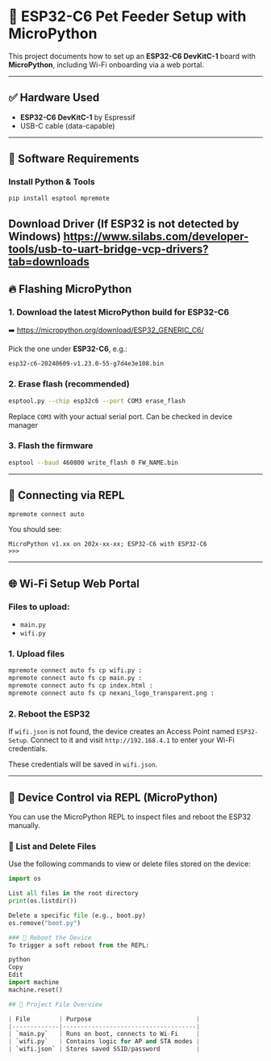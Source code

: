 # 🐾 ESP32-C6 Pet Feeder Setup with MicroPython

This project documents how to set up an **ESP32-C6 DevKitC-1** board with **MicroPython**, including Wi-Fi onboarding via a web portal.

---

## ✅ Hardware Used

- **ESP32-C6 DevKitC-1** by Espressif
- USB-C cable (data-capable)

---

## 🧰 Software Requirements

### Install Python & Tools

```bash
pip install esptool mpremote
```
Download Driver (If ESP32 is not detected by Windows)
https://www.silabs.com/developer-tools/usb-to-uart-bridge-vcp-drivers?tab=downloads
---

## 🔥 Flashing MicroPython

### 1. Download the latest MicroPython build for ESP32-C6

➡️ https://micropython.org/download/ESP32_GENERIC_C6/

Pick the one under **ESP32-C6**, e.g.:
```
esp32-c6-20240609-v1.23.0-55-g7d4e3e108.bin
```

### 2. Erase flash (recommended)

```bash
esptool.py --chip esp32c6 --port COM3 erase_flash
```

Replace `COM3` with your actual serial port. Can be checked in device manager

### 3. Flash the firmware

```bash
esptool --baud 460800 write_flash 0 FW_NAME.bin 
```

---

## 🚀 Connecting via REPL

```bash
mpremote connect auto
```

You should see:
```
MicroPython v1.xx on 202x-xx-xx; ESP32-C6 with ESP32-C6
>>>
```

---

## 🌐 Wi-Fi Setup Web Portal

### Files to upload:

- `main.py`
- `wifi.py`

### 1. Upload files

```bash
mpremote connect auto fs cp wifi.py :
mpremote connect auto fs cp main.py :
mpremote connect auto fs cp index.html :
mpremote connect auto fs cp nexani_logo_transparent.png :
```

### 2. Reboot the ESP32

If `wifi.json` is not found, the device creates an Access Point named `ESP32-Setup`. Connect to it and visit `http://192.168.4.1` to enter your Wi-Fi credentials.

These credentials will be saved in `wifi.json`.

---

## 🧪 Device Control via REPL (MicroPython)

You can use the MicroPython REPL to inspect files and reboot the ESP32 manually.

### 📂 List and Delete Files

Use the following commands to view or delete files stored on the device:

```python
import os

List all files in the root directory
print(os.listdir())

Delete a specific file (e.g., boot.py)
os.remove("boot.py")

### 🔄 Reboot the Device
To trigger a soft reboot from the REPL:

python
Copy
Edit
import machine
machine.reset()

## 📁 Project File Overview

| File        | Purpose                             |
|-------------|-------------------------------------|
| `main.py`   | Runs on boot, connects to Wi-Fi     |
| `wifi.py`   | Contains logic for AP and STA modes |
| `wifi.json` | Stores saved SSID/password          |

